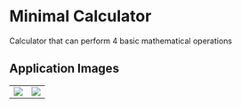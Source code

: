 # Minimal Calculator

Calculator that can perform 4 basic mathematical operations

## Application Images
| | |
|-----------|-----------|
|![](https://raw.githubusercontent.com/yusufexak/Calculator/master/Assets/Screenshot_2020-08-13-00-06-20-683_com.example.calculator.jpg)|![](https://raw.githubusercontent.com/yusufexak/Calculator/master/Assets/Screenshot_2020-08-13-00-06-53-655_com.example.calculator.jpg)|
